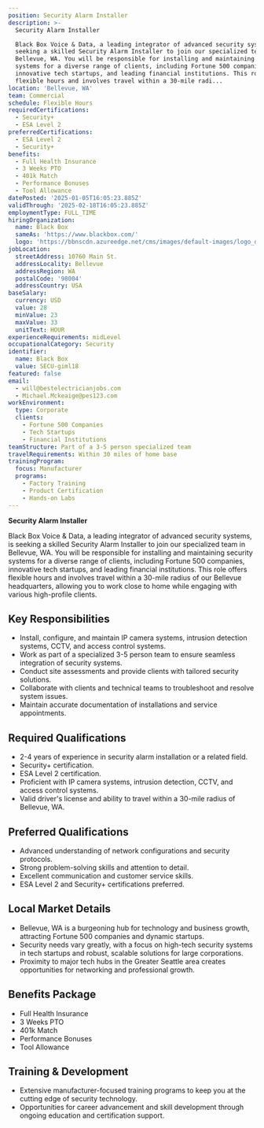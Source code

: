 ```yaml
---
position: Security Alarm Installer
description: >-
  Security Alarm Installer

  Black Box Voice & Data, a leading integrator of advanced security systems, is
  seeking a skilled Security Alarm Installer to join our specialized team in
  Bellevue, WA. You will be responsible for installing and maintaining security
  systems for a diverse range of clients, including Fortune 500 companies,
  innovative tech startups, and leading financial institutions. This role offers
  flexible hours and involves travel within a 30-mile radi...
location: 'Bellevue, WA'
team: Commercial
schedule: Flexible Hours
requiredCertifications:
  - Security+
  - ESA Level 2
preferredCertifications:
  - ESA Level 2
  - Security+
benefits:
  - Full Health Insurance
  - 3 Weeks PTO
  - 401k Match
  - Performance Bonuses
  - Tool Allowance
datePosted: '2025-01-05T16:05:23.885Z'
validThrough: '2025-02-18T16:05:23.885Z'
employmentType: FULL_TIME
hiringOrganization:
  name: Black Box
  sameAs: 'https://www.blackbox.com/'
  logo: 'https://bbnscdn.azureedge.net/cms/images/default-images/logo_dark.png'
jobLocation:
  streetAddress: 10760 Main St.
  addressLocality: Bellevue
  addressRegion: WA
  postalCode: '98004'
  addressCountry: USA
baseSalary:
  currency: USD
  value: 28
  minValue: 23
  maxValue: 33
  unitText: HOUR
experienceRequirements: midLevel
occupationalCategory: Security
identifier:
  name: Black Box
  value: SECU-giml18
featured: false
email:
  - will@bestelectricianjobs.com
  - Michael.Mckeaige@pes123.com
workEnvironment:
  type: Corporate
  clients:
    - Fortune 500 Companies
    - Tech Startups
    - Financial Institutions
teamStructure: Part of a 3-5 person specialized team
travelRequirements: Within 30 miles of home base
trainingProgram:
  focus: Manufacturer
  programs:
    - Factory Training
    - Product Certification
    - Hands-on Labs
---
```


**Security Alarm Installer**

Black Box Voice & Data, a leading integrator of advanced security systems, is seeking a skilled Security Alarm Installer to join our specialized team in Bellevue, WA. You will be responsible for installing and maintaining security systems for a diverse range of clients, including Fortune 500 companies, innovative tech startups, and leading financial institutions. This role offers flexible hours and involves travel within a 30-mile radius of our Bellevue headquarters, allowing you to work close to home while engaging with various high-profile clients.

## Key Responsibilities
- Install, configure, and maintain IP camera systems, intrusion detection systems, CCTV, and access control systems.
- Work as part of a specialized 3-5 person team to ensure seamless integration of security systems.
- Conduct site assessments and provide clients with tailored security solutions.
- Collaborate with clients and technical teams to troubleshoot and resolve system issues.
- Maintain accurate documentation of installations and service appointments.

## Required Qualifications
- 2-4 years of experience in security alarm installation or a related field.
- Security+ certification.
- ESA Level 2 certification.
- Proficient with IP camera systems, intrusion detection, CCTV, and access control systems.
- Valid driver's license and ability to travel within a 30-mile radius of Bellevue, WA.

## Preferred Qualifications
- Advanced understanding of network configurations and security protocols.
- Strong problem-solving skills and attention to detail.
- Excellent communication and customer service skills.
- ESA Level 2 and Security+ certifications preferred.

## Local Market Details
- Bellevue, WA is a burgeoning hub for technology and business growth, attracting Fortune 500 companies and dynamic startups.
- Security needs vary greatly, with a focus on high-tech security systems in tech startups and robust, scalable solutions for large corporations.
- Proximity to major tech hubs in the Greater Seattle area creates opportunities for networking and professional growth.

## Benefits Package
- Full Health Insurance
- 3 Weeks PTO
- 401k Match
- Performance Bonuses
- Tool Allowance

## Training & Development
- Extensive manufacturer-focused training programs to keep you at the cutting edge of security technology.
- Opportunities for career advancement and skill development through ongoing education and certification support.
